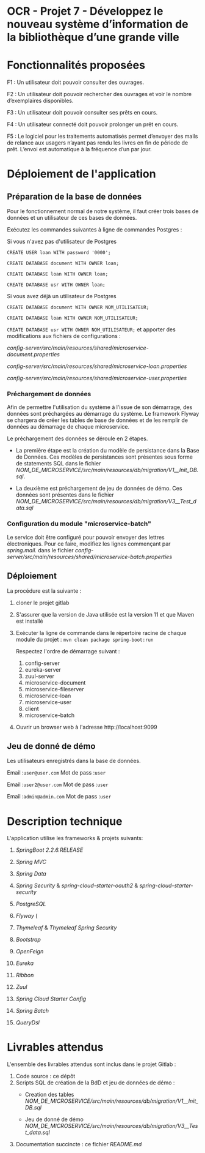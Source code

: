 # OCR - Projet 7 - Développez le nouveau système d’information de la bibliothèque d’une grande ville

# Fonctionnalités proposées

F1 : Un utilisateur doit pouvoir consulter des ouvrages.

F2 : Un utilisateur doit pouvoir rechercher des ouvrages et voir le nombre d’exemplaires disponibles.

F3 : Un utilisateur doit pouvoir consulter ses prêts en cours.

F4 : Un utilisateur connecté doit pouvoir prolonger un prêt en cours.

F5 : Le logiciel pour les traitements automatisés permet d’envoyer des mails de relance aux usagers n’ayant pas rendu les livres en fin de période de prêt. L’envoi est automatique à la fréquence d’un par jour.



# Déploiement de l'application

## Préparation de la base de données
Pour le fonctionnement normal de notre système, il faut créer trois bases de données et un utilisateur de ces bases de données.
 
 Exécutez les commandes suivantes à ligne de commandes Postgres :
 
 Si vous n'avez pas d'utilisateur de Postgres
 
   `CREATE USER loan WITH password '0000';` 
 
   `CREATE DATABASE document WITH OWNER loan;`
   
   `CREATE DATABASE loan WITH OWNER loan;`
   
   `CREATE DATABASE usr WITH OWNER loan;`
   
    
 Si vous avez déjà un utilisateur de Postgres
  
   `CREATE DATABASE document WITH OWNER NOM_UTILISATEUR;`
   
   `CREATE DATABASE loan WITH OWNER NOM_UTILISATEUR;`
   
   `CREATE DATABASE usr WITH OWNER NOM_UTILISATEUR;`
   et apporter des modifications aux fichiers de configurations :
   
   _config-server/src/main/resources/shared/microservice-document.properties_
   
   _config-server/src/main/resources/shared/microservice-loan.properties_
   
   _config-server/src/main/resources/shared/microservice-user.properties_
   
    
 
### Préchargement de données
Afin de permettre l'utilisation du système à l'issue de son démarrage, des données sont préchargées au démarrage du système.
Le framework Flyway se chargera de créer les tables de base de données et de les remplir de données au démarrage de chaque microservice.

Le préchargement des données se déroule en 2 étapes.

* La première étape est la création du modèle de persistance dans la Base de Données.
Ces modèles de persistances sont présentes sous forme de statements SQL dans le fichier _NOM_DE_MICROSERVICE/src/main/resources/db/migration/V1__Init_DB.sql_.

* La deuxième est préchargement de jeu de données de démo.
Ces données sont présentes dans le fichier _NOM_DE_MICROSERVICE/src/main/resources/db/migration/V3__Test_data.sql_
      
### Configuration du module "microservice-batch"
Le service doit être configuré pour pouvoir envoyer des lettres électroniques.
Pour ce faire, modifiez les lignes commençant par _spring.mail._ dans le fichier _config-server/src/main/resources/shared/microservice-batch.properties_


##  Déploiement 

La procédure est la suivante :
1) cloner le projet gitlab
2) S'assurer que la version de Java utilisée est la version 11 et que Maven est installé
3) Exécuter la ligne de commande dans le répertoire racine de chaque module du projet : `mvn clean package spring-boot:run` 

    Respectez l'ordre de démarrage suivant :

    1. config-server
    2. eureka-server
    3. zuul-server
    4. microservice-document
    5. microservice-fileserver
    6. microservice-loan
    7. microservice-user
    8. client
    9. microservice-batch

4) Ouvrir un browser web à l'adresse http://localhost:9099

    
## Jeu de donné de démo
Les utilisateurs enregistrés dans la base de données.

Email :`user@user.com` Mot de pass :`user`
 
Email :`user2@user.com` Mot de pass :`user`

Email :`admin@admin.com` Mot de pass :`user`



# Description technique

L'application utilise les frameworks & projets suivants:

1) _SpringBoot 2.2.6.RELEASE_ 

2) _Spring MVC_ 

3) _Spring Data_ 

4) _Spring Security_ & _spring-cloud-starter-oauth2_ & _spring-cloud-starter-security_

5) _PostgreSQL_ 

6) _Flyway_ (

7) _Thymeleaf_ & _Thymeleaf Spring Security_ 

8) _Bootstrap_ 

9) _OpenFeign_ 

10) _Eureka_

11) _Ribbon_

12) _Zuul_

13) _Spring Cloud Starter Config_

14) _Spring Batch_

15) _QueryDsl_ 


# Livrables attendus
L'ensemble des livrables attendus sont inclus dans le projet Gitlab :
1) Code source : ce dépôt
2) Scripts SQL de création de la BdD et jeu de données de démo :
    * Creation des tables _NOM_DE_MICROSERVICE/src/main/resources/db/migration/V1__Init_DB.sql_
 
    * Jeu de donné de démo _NOM_DE_MICROSERVICE/src/main/resources/db/migration/V3__Test_data.sql_
3) Documentation succincte : ce fichier _README.md_
